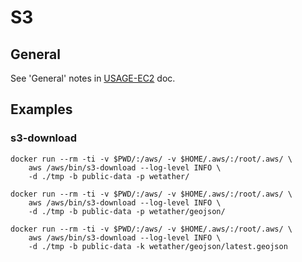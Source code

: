 # S3

## General

See 'General' notes in [USAGE-EC2](./USAGE-EC2.md) doc.

## Examples

### s3-download

    docker run --rm -ti -v $PWD/:/aws/ -v $HOME/.aws/:/root/.aws/ \
        aws /aws/bin/s3-download --log-level INFO \
        -d ./tmp -b public-data -p wetather/

    docker run --rm -ti -v $PWD/:/aws/ -v $HOME/.aws/:/root/.aws/ \
        aws /aws/bin/s3-download --log-level INFO \
        -d ./tmp -b public-data -p wetather/geojson/

    docker run --rm -ti -v $PWD/:/aws/ -v $HOME/.aws/:/root/.aws/ \
        aws /aws/bin/s3-download --log-level INFO \
        -d ./tmp -b public-data -k wetather/geojson/latest.geojson
